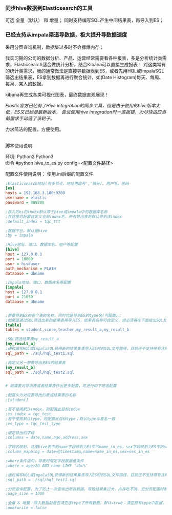 <h3>同步hive数据到Elasticsearch的工具</h3>
可选 全量（默认） 和 增量；
同时支持编写SQL产生中间结果表，再导入到ES；

<h3>已经支持从impala渠道导数据，极大提升导数据速度</h3>
采用分页查询机制，数据集过多时不会撑爆内存；

我实习期的公司的数据分析、产品、运营经常需要看各种报表，多是分析统计类需求，Elasticsearch适合做统计分析，结合Kibana可以直接生成报表！
对这类常有的统计类需求，我的通常做法是直接导数据表到ES，或者先用HQL或ImpalaSQL筛选出结果表，ES拿到数据再进行聚合统计，如(Date Histogram)每天、每周、每月、某人的数据。

kibana再生成各类可视化图表，最终数据直观展现！

*Elastic官方已经有了Hive integration的同步工具，但是由于使用的hive版本太低，ES又已经是最新版本，
尝试使用hive integration时一直报错，为尽快适应当前需求手动造了该轮子。*

力求简洁的配置，方便使用。


<br>
脚本使用说明<br>

环境: Python2 Python3 <br>
命令 #python hive_to_es.py config=<配置文件路径><br>


配置文件使用说明： 使用.ini后缀的配置文件<br>

```ini
;Elasticsearch地址(有多节点，地址用逗号','隔开)、用户名、密码
[es]
hosts = 192.168.3.100:9200
username = elastic
password = 888888

;存入的es的index默认等于hive或impala中的数据库名称
;在这里可配置自定义全局index名，所有导出表将默认导到该index
;default_index = tqc_ttt

;数据平台，默认是hive
;by = impala

;Hive地址、端口、数据库名、用户等配置
[hive]
host = 127.0.0.1
port = 10000
user = hiveuser
auth_mechanism = PLAIN
database = dbname

;Impala地址、端口、数据库名等配置
[impala]
host = 127.0.0.1
port = 21050
database = dbname


;需要导到ES的各个表的名称，同时也是导到ES的type名(可配置)；
;如果是通过SQL筛选出新的结果表再导入ES，结果表名称可自定义，但必须再在下面给出SQL文件路径的配置
[table]
tables = student,score,teacher,my_result_a,my_result_b

;SQL筛选结果表my_result_a
[my_result_a]
;通过编写HQL或ImpalaSQL获得新的结果集表导入ES时的SQL文件路径，目前还不支持带有注释的SQL
sql_path = ./sql/hql_test1.sql

;再定义另一想要导出到ES的结果表
[my_result_b]
sql_path = ./sql/hql_test2.sql


# 如需要对导出表或者结果表作出更多配置，可进行如下可选配置

;配置头为对应要导出的表或结果表的名称
;[student]

;若不使用默认index，则配置此目标index
;es_index = tqc_test
;若不使用默认type，则配置此目标type；默认type与表名一致
;es_type = tqc_test_type

;限定导出的字段
;columns = date,name,age,address,sex

;字段名映射，这里hive表中的name字段映射为ES中的name_in_es，sex字段映射为ES中的sex_in_es...
;column_mapping = date=@timestamp,name=name_in_es,sex=sex_in_es

;where条件语句，导表时限定字段数据值条件
;where = age>20 AND name LIKE 'abc%'

;通过编写HQL或ImpalaSQL获得新的结果集表导入ES时的SQL文件路径，目前还不支持带有注释的SQL
;sql_path = ./sql/hql_test1.sql

;分页查询配置，为了防止一次查询出所有数据，导致结果集过大，内存吃不消，无分页配置时默认分页大小30000
;page_size = 1000

;全量 & 增量：导入数据前是否清空该type下所有数据，默认=true：清空原有type中数据，再把新数据导入ES（全量更新数据）。
;overwrite = false



```
